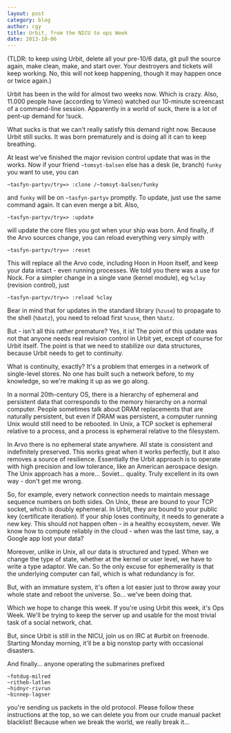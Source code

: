 ```yaml
--- 
layout: post 
category: blog
author: cgy 
title: Urbit, from the NICU to ops Week
date: 2013-10-06 
---
```


(TLDR: to keep using Urbit, delete all your pre-10/6 data, git
pull the source again, make clean, make, and start over.  Your
destroyers and tickets will keep working.  No, this will not keep
happening, though it may happen once or twice again.)

Urbit has been in the wild for almost two weeks now.  Which is
crazy.  Also, 11.000 people have (according to Vimeo) watched our
10-minute screencast of a command-line session.  Apparently in a
world of suck, there is a lot of pent-up demand for !suck.

What sucks is that we can't really satisfy this demand right now.
Because Urbit still sucks.  It was born prematurely and is doing
all it can to keep breathing. 

At least we've finished the major revision control update that
was in the works.  Now if your friend `~tomsyt-balsen` else has a
desk (ie, branch) `funky` you want to use, you can

    ~tasfyn-partyv/try=> :clone /~tomsyt-balsen/funky

and `funky` will be on `~tasfyn-partyv` promptly.  To update,
just use the same command again.  It can even merge a bit.  Also, 

    ~tasfyn-partyv/try=> :update

will update the core files you got when your ship was born.  And
finally, if the Arvo sources change, you can reload everything
very simply with 

    ~tasfyn-partyv/try=> :reset

This will replace all the Arvo code, including Hoon in Hoon
itself, and keep your data intact - even running processes.  We
told you there was a use for Nock.  For a simpler change in a
single vane (kernel module), eg `%clay` (revision control), just

    ~tasfyn-partyv/try=> :reload %clay

Bear in mind that for updates in the standard library (`%zuse`)
to propagate to the shell (`%batz`), you need to reload first
`%zuse`, then `%batz`.

But - isn't all this rather premature?  Yes, it is!  The point of
this update was not that anyone needs real revision control in
Urbit yet, except of course for Urbit itself.  The point is that
we need to stabilize our data structures, because Urbit needs to
get to continuity.

What is continuity, exactly?  It's a problem that emerges in a
network of single-level stores.  No one has built such a network
before, to my knowledge, so we're making it up as we go along.

In a normal 20th-century OS, there is a hierarchy of ephemeral
and persistent data that corresponds to the memory hierarchy on a
normal computer.  People sometimes talk about DRAM replacements
that are naturally persistent, but even if DRAM was persistent,
a computer running Unix would still need to be rebooted.  In
Unix, a TCP socket is ephemeral relative to a process, and a
process is ephemeral relative to the filesystem.

In Arvo there is no ephemeral state anywhere.  All state is
consistent and indefinitely preserved.  This works great when it
works perfectly, but it also removes a source of resilience.
Essentially the Urbit approach is to operate with high precision
and low tolerance, like an American aerospace design.  The Unix
approach has a more... Soviet... quality.  Truly excellent in its
own way - don't get me wrong.

So, for example, every network connection needs to maintain
message sequence numbers on both sides.  On Unix, these are bound
to your TCP socket, which is doubly ephemeral.  In Urbit, they
are bound to your public key (certificate iteration).  If your
ship loses continuity, it needs to generate a new key.  This
should not happen often - in a healthy ecosystem, never.  We know
how to compute reliably in the cloud - when was the last time,
say, a Google app lost your data?

Moreover, unlike in Unix, all our data is structured and typed.
When we change the type of state, whether at the kernel or user
level, we have to write a type adaptor.  We can.  So the only
excuse for ephemerality is that the underlying computer can fail,
which is what redundancy is for.

But, with an immature system, it's often a lot easier just to
throw away your whole state and reboot the universe.  So... we've
been doing that.

Which we hope to change this week.  If you're using Urbit this
week, it's Ops Week.  We'll be trying to keep the server up and
usable for the most trivial task of a social network, chat.  

But, since Urbit is still in the NICU, join us on IRC at #urbit
on freenode.  Starting Monday morning, it'll be a big nonstop
party with occasional disasters.

And finally... anyone operating the submarines prefixed

    ~fotdug-milred
    ~ritheb-latlen
    ~hidnyr-rivrun
    ~binnep-lagser

you're sending us packets in the old protocol.  Please follow
these instructions at the top, so we can delete you from our
crude manual packet blacklist!  Because when we break the world,
we really break it...
